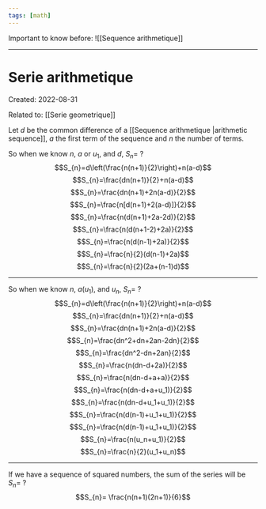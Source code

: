 ```yaml
---
tags: [math] 
---
```


Important to know before: ![[Sequence arithmetique]]
***

# Serie arithmetique
Created: 2022-08-31

Related to: [[Serie geometrique]]

Let $d$ be the common difference of a [[Sequence arithmetique |arithmetic sequence]], $a$ the first term of the sequence and $n$ the number of terms.

So when we know $n$, $a \text{ or } u_1$, and $d$, $S_{n}=$
?
$$S_{n}=d\left(\frac{n(n+1)}{2}\right)+n(a-d)$$
$$S_{n}=\frac{dn(n+1)}{2}+n(a-d)$$
$$S_{n}=\frac{dn(n+1)+2n(a-d)}{2}$$
$$S_{n}=\frac{n[d(n+1)+2(a-d)]}{2}$$
$$S_{n}=\frac{n(d(n+1)+2a-2d)}{2}$$
$$S_{n}=\frac{n(d(n+1-2)+2a)}{2}$$
$$S_{n}=\frac{n(d(n-1)+2a)}{2}$$
$$S_{n}=\frac{n}{2}(d(n-1)+2a)$$
$$S_{n}=\frac{n}{2}(2a+(n-1)d)$$
***
<!--SR:!2022-11-24,64,310-->



So when we know $n$, $a(u_1)$, and $u_n$, $S_n=$
?
$$S_{n}=d\left(\frac{n(n+1)}{2}\right)+n(a-d)$$
$$S_{n}=\frac{dn(n+1)}{2}+n(a-d)$$
$$S_{n}=\frac{dn(n+1)+2n(a-d)}{2}$$
$$S_{n}=\frac{dn^2+dn+2an-2dn}{2}$$
$$S_{n}=\frac{dn^2-dn+2an}{2}$$
$$S_{n}=\frac{n(dn-d+2a)}{2}$$
$$S_{n}=\frac{n(dn-d+a+a)}{2}$$
$$S_{n}=\frac{n(dn-d+a+u_1)}{2}$$
$$S_{n}=\frac{n(dn-d+u_1+u_1)}{2}$$
$$S_{n}=\frac{n(d(n-1)+u_1+u_1)}{2}$$
$$S_{n}=\frac{n(d(n-1)+u_1+u_1)}{2}$$
$$S_{n}=\frac{n(u_n+u_1)}{2}$$
$$S_{n}=\frac{n}{2}(u_1+u_n)$$
<!--SR:!2022-11-30,69,310-->


***
If we have a sequence of squared numbers, the sum of the series will be $S_{n}=$
?
$$S_{n}= \frac{n(n+1)(2n+1)}{6}$$
<!--SR:!2022-10-01,4,250-->

